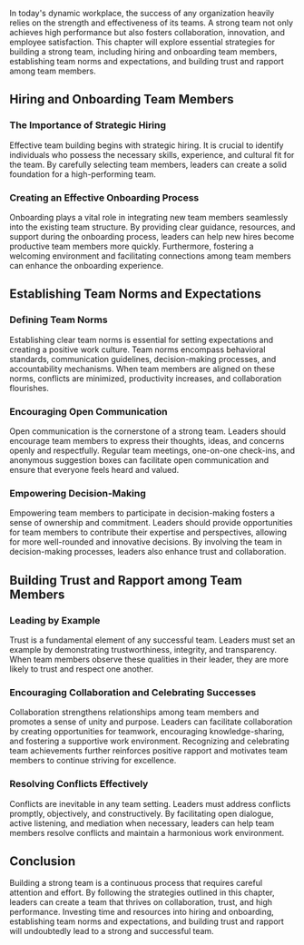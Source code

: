 
In today's dynamic workplace, the success of any organization heavily relies on the strength and effectiveness of its teams. A strong team not only achieves high performance but also fosters collaboration, innovation, and employee satisfaction. This chapter will explore essential strategies for building a strong team, including hiring and onboarding team members, establishing team norms and expectations, and building trust and rapport among team members.

Hiring and Onboarding Team Members
----------------------------------

### The Importance of Strategic Hiring

Effective team building begins with strategic hiring. It is crucial to identify individuals who possess the necessary skills, experience, and cultural fit for the team. By carefully selecting team members, leaders can create a solid foundation for a high-performing team.

### Creating an Effective Onboarding Process

Onboarding plays a vital role in integrating new team members seamlessly into the existing team structure. By providing clear guidance, resources, and support during the onboarding process, leaders can help new hires become productive team members more quickly. Furthermore, fostering a welcoming environment and facilitating connections among team members can enhance the onboarding experience.

Establishing Team Norms and Expectations
----------------------------------------

### Defining Team Norms

Establishing clear team norms is essential for setting expectations and creating a positive work culture. Team norms encompass behavioral standards, communication guidelines, decision-making processes, and accountability mechanisms. When team members are aligned on these norms, conflicts are minimized, productivity increases, and collaboration flourishes.

### Encouraging Open Communication

Open communication is the cornerstone of a strong team. Leaders should encourage team members to express their thoughts, ideas, and concerns openly and respectfully. Regular team meetings, one-on-one check-ins, and anonymous suggestion boxes can facilitate open communication and ensure that everyone feels heard and valued.

### Empowering Decision-Making

Empowering team members to participate in decision-making fosters a sense of ownership and commitment. Leaders should provide opportunities for team members to contribute their expertise and perspectives, allowing for more well-rounded and innovative decisions. By involving the team in decision-making processes, leaders also enhance trust and collaboration.

Building Trust and Rapport among Team Members
---------------------------------------------

### Leading by Example

Trust is a fundamental element of any successful team. Leaders must set an example by demonstrating trustworthiness, integrity, and transparency. When team members observe these qualities in their leader, they are more likely to trust and respect one another.

### Encouraging Collaboration and Celebrating Successes

Collaboration strengthens relationships among team members and promotes a sense of unity and purpose. Leaders can facilitate collaboration by creating opportunities for teamwork, encouraging knowledge-sharing, and fostering a supportive work environment. Recognizing and celebrating team achievements further reinforces positive rapport and motivates team members to continue striving for excellence.

### Resolving Conflicts Effectively

Conflicts are inevitable in any team setting. Leaders must address conflicts promptly, objectively, and constructively. By facilitating open dialogue, active listening, and mediation when necessary, leaders can help team members resolve conflicts and maintain a harmonious work environment.

Conclusion
----------

Building a strong team is a continuous process that requires careful attention and effort. By following the strategies outlined in this chapter, leaders can create a team that thrives on collaboration, trust, and high performance. Investing time and resources into hiring and onboarding, establishing team norms and expectations, and building trust and rapport will undoubtedly lead to a strong and successful team.
